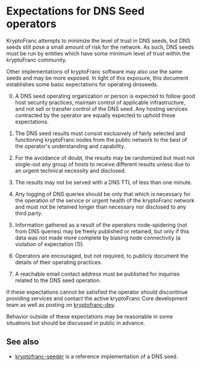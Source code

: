 Expectations for DNS Seed operators
====================================

KryptoFranc attempts to minimize the level of trust in DNS seeds,
but DNS seeds still pose a small amount of risk for the network.
As such, DNS seeds must be run by entities which have some minimum
level of trust within the kryptoFranc community.

Other implementations of kryptoFranc software may also use the same
seeds and may be more exposed. In light of this exposure, this
document establishes some basic expectations for operating dnsseeds.

0. A DNS seed operating organization or person is expected to follow good
host security practices, maintain control of applicable infrastructure,
and not sell or transfer control of the DNS seed. Any hosting services
contracted by the operator are equally expected to uphold these expectations.

1. The DNS seed results must consist exclusively of fairly selected and
functioning kryptoFranc nodes from the public network to the best of the
operator's understanding and capability.

2. For the avoidance of doubt, the results may be randomized but must not
single-out any group of hosts to receive different results unless due to an
urgent technical necessity and disclosed.

3. The results may not be served with a DNS TTL of less than one minute.

4. Any logging of DNS queries should be only that which is necessary
for the operation of the service or urgent health of the kryptoFranc
network and must not be retained longer than necessary nor disclosed
to any third party.

5. Information gathered as a result of the operators node-spidering
(not from DNS queries) may be freely published or retained, but only
if this data was not made more complete by biasing node connectivity
(a violation of expectation (1)).

6. Operators are encouraged, but not required, to publicly document the
details of their operating practices.

7. A reachable email contact address must be published for inquiries
related to the DNS seed operation.

If these expectations cannot be satisfied the operator should
discontinue providing services and contact the active kryptoFranc
Core development team as well as posting on
[kryptofranc-dev](https://lists.linuxfoundation.org/mailman/listinfo/kryptofranc-dev).

Behavior outside of these expectations may be reasonable in some
situations but should be discussed in public in advance.

See also
----------
- [kryptofranc-seeder](https://github.com/sipa/kryptofranc-seeder) is a reference implementation of a DNS seed.
